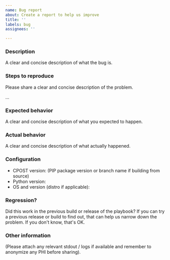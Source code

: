 ```yaml
---
name: Bug report
about: Create a report to help us improve
title: ''
labels: bug
assignees: ''

---
```


### Description
A clear and concise description of what the bug is.

### Steps to reproduce
Please share a clear and concise description of the problem.

...

### Expected behavior
A clear and concise description of what you expected to happen.

### Actual behavior
A clear and concise description of what actually happened.

### Configuration

* CPOST version: (PIP package version or branch name if building from source)
* Python version:
* OS and version (distro if applicable):

### Regression?
Did this work in the previous build or release of the playbook? If you can try a previous release or build to find out, that can help us narrow down the problem. If you don't know, that's OK.

### Other information
(Please attach any relevant stdout / logs if available and remember to anonymize any PHI before sharing).

